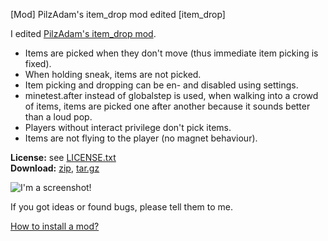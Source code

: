 [Mod] PilzAdam's item_drop mod edited [item_drop]

I edited [PilzAdam's item_drop mod](https://forum.minetest.net/viewtopic.php?id=2656).<br/>
* Items are picked when they don't move (thus immediate item picking is fixed).
* When holding sneak, items are not picked.
* Item picking and dropping can be en- and disabled using settings.
* minetest.after instead of globalstep is used, when walking into a crowd of
	items, items are picked one after another because it sounds better than a
	loud pop.
* Players without interact privilege don't pick items.
* Items are not flying to the player (no magnet behaviour).

**License:** see [LICENSE.txt](https://raw.githubusercontent.com/HybridDog/item_drop/master/LICENSE.txt)<br/>
**Download:** [zip](https://github.com/HybridDog/item_drop/archive/master.zip), [tar.gz](https://github.com/HybridDog/item_drop/tarball/master)

![I'm a screenshot!](https://cloud.githubusercontent.com/assets/3192173/15368859/4eeb1a62-1d30-11e6-80e7-b8539fb3cbf6.png)

If you got ideas or found bugs, please tell them to me.

[How to install a mod?](http://wiki.minetest.net/Installing_Mods)

